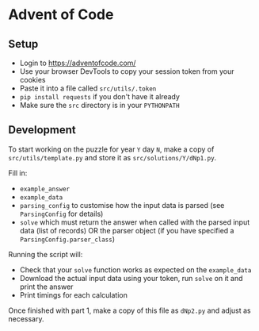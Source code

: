 # Advent of Code

## Setup
* Login to https://adventofcode.com/
* Use your browser DevTools to copy your session token from your cookies
* Paste it into a file called `src/utils/.token`
* `pip install requests` if you don't have it already
* Make sure the `src` directory is in your `PYTHONPATH` 

## Development
To start working on the puzzle for year `Y` day `N`, make a copy of `src/utils/template.py` and store it as `src/solutions/Y/dNp1.py`.

Fill in:
* `example_answer`
* `example_data`
* `parsing_config` to customise how the input data is parsed (see `ParsingConfig` for details)
* `solve` which must return the answer when called with the parsed input data (list of records) OR the parser object (if you have specified a `ParsingConfig.parser_class`) 

Running the script will:
* Check that your `solve` function works as expected on the `example_data`
* Download the actual input data using your token, run `solve` on it and print the answer
* Print timings for each calculation

Once finished with part 1, make a copy of this file as `dNp2.py` and adjust as necessary.
